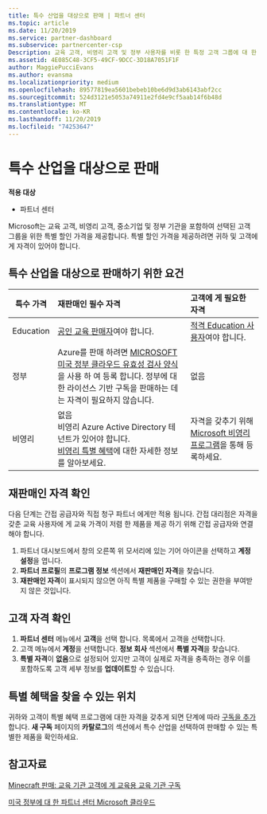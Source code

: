```yaml
---
title: 특수 산업을 대상으로 판매 | 파트너 센터
ms.topic: article
ms.date: 11/20/2019
ms.service: partner-dashboard
ms.subservice: partnercenter-csp
Description: 교육 고객, 비영리 고객 및 정부 사용자를 비롯 한 특정 고객 그룹에 대 한 Microsoft의 특별 한 가격 책정 가격에 대해 알아보세요.
ms.assetid: 4E085C48-3CF5-49CF-9DCC-3D18A7051F1F
author: MaggiePucciEvans
ms.author: evansma
ms.localizationpriority: medium
ms.openlocfilehash: 89577819ea5601bebeb10be6d9d3ab6143abf2cc
ms.sourcegitcommit: 524d3121e5053a74911e2fd4e9cf5aab14f6b48d
ms.translationtype: MT
ms.contentlocale: ko-KR
ms.lasthandoff: 11/20/2019
ms.locfileid: "74253647"
---
```

# <a name="sell-to-specialized-industries"></a>특수 산업을 대상으로 판매

**적용 대상**

-  파트너 센터

Microsoft는 교육 고객, 비영리 고객, 중소기업 및 정부 기관을 포함하여 선택된 고객 그룹을 위한 특별 할인 가격을 제공합니다. 특별 할인 가격을 제공하려면 귀하 및 고객에게 자격이 있어야 합니다. 

## <a name="requirements-to-sell-to-specialized-industries"></a>특수 산업을 대상으로 판매하기 위한 요건

|**특수 가격**   |**재판매인 필수 자격**   |**고객에 게 필요한 자격**   |
|----------------------------|:---------------------------------|:------------------------------------------|
|Education   |[공인 교육 판매자](https://www.mepn.com)여야 합니다.   | [적격 Education 사용자](https://www.microsoftvolumelicensing.com/DocumentSearch.aspx?Mode=3&DocumentTypeId=7)여야 합니다.   |
|정부   |Azure를 판매 하려면 [MICROSOFT 미국 정부 클라우드 유효성 검사 양식](https://azuregov.microsoft.com/csp)을 사용 하 여 등록 합니다. 정부에 대한 라이선스 기반 구독을 판매하는 데는 자격이 필요하지 않습니다.|   없음|
|비영리  |없음<br>비영리 Azure Active Directory 테넌트가 있어야 합니다.<br>[비영리 특별 혜택](https://assetsprod.microsoft.com/mpn/nonprofit-skus-in-csp-faq.pdf)에 대한 자세한 정보를 알아보세요.   |자격을 갖추기 위해 [Microsoft 비영리 프로그램](https://nonprofit.microsoft.com/#/register)을 통해 등록하세요.   |


## <a name="check-your-reseller-qualifications"></a>재판매인 자격 확인

다음 단계는 간접 공급자와 직접 청구 파트너 에게만 적용 됩니다. 간접 대리점은 자격을 갖춘 교육 사용자에 게 교육 가격이 저렴 한 제품을 제공 하기 위해 간접 공급자와 연결 해야 합니다. 

1.  파트너 대시보드에서 창의 오른쪽 위 모서리에 있는 기어 아이콘을 선택하고 **계정 설정**을 엽니다.
2.  **파트너 프로필**의 **프로그램 정보** 섹션에서 **재판매인 자격**을 찾습니다.
3.  **재판매인 자격**이 표시되지 않으면 아직 특별 제품을 구매할 수 있는 권한을 부여받지 않은 것입니다.

## <a name="check-the-customer-qualifications"></a>고객 자격 확인

1.  **파트너 센터** 메뉴에서 **고객**을 선택 합니다. 목록에서 고객을 선택합니다.
2.  고객 메뉴에서 **계정**을 선택합니다. **정보 회사** 섹션에서 **특별 자격**을 찾습니다.
3.  **특별 자격**이 **없음**으로 설정되어 있지만 고객이 실제로 자격을 충족하는 경우 이를 포함하도록 고객 세부 정보를 **업데이트**할 수 있습니다.

## <a name="where-to-find-special-offers"></a>특별 혜택을 찾을 수 있는 위치

귀하와 고객이 특별 혜택 프로그램에 대한 자격을 갖추게 되면 단계에 따라 [구독을 추가](create-a-new-subscription.md)합니다. **새 구독** 페이지의 **카탈로그**의 섹션에서 특수 산업을 선택하여 판매할 수 있는 특별한 제품을 확인하세요.

## <a name="see-also"></a>참고자료

[Minecraft 판매: 교육 기관 고객에 게 교육용 교육 기관 구독](minecraft-subscriptions.md)

[미국 정부에 대 한 파트너 센터 Microsoft 클라우드](partner-center-for-microsoft-us-govt-cloud.md)


 

 

 



